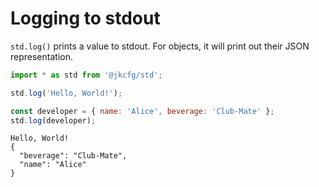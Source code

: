# Logging to stdout

`std.log()` prints a value to stdout. For objects, it will print out their
JSON representation.

```javascript
import * as std from '@jkcfg/std';

std.log('Hello, World!');

const developer = { name: 'Alice', beverage: 'Club-Mate' };
std.log(developer);
```

```console
Hello, World!
{
  "beverage": "Club-Mate",
  "name": "Alice"
}
```
